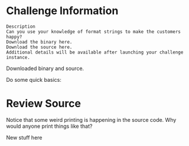 # Challenge Information

```
Description
Can you use your knowledge of format strings to make the customers happy?
Download the binary here.
Download the source here.
Additional details will be available after launching your challenge instance.
```


Downloaded binary and source.

Do some quick basics:

# Review Source
Notice that some weird printing is happening in the source code. Why would anyone print things like that?



New stuff here

